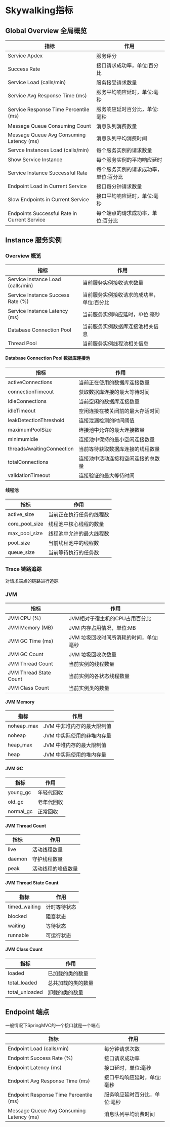 # Skywalking指标

## Global Overview 全局概览

| 指标                                         | 作用                                  |
| -------------------------------------------- | ------------------------------------- |
| Service Apdex                                | 服务评分                              |
| Success Rate                                 | 接口请求成功率，单位:百分比           |
| Service Load (calls/min)                     | 服务接受请求数量                      |
| Service Avg Response Time (ms)               | 服务平均响应延时，单位:毫秒           |
| Service Response Time Percentile (ms)        | 服务响应延时百分比，单位:毫秒         |
| Message Queue Consuming Count                | 消息队列消费数量                      |
| Message Queue Avg Consuming Latency (ms)     | 消息队列平均消费时间                  |
| Servce Instances Load (calls/min)            | 每个服务实例的请求数量                |
| Show Service Instance                        | 每个服务实例的平均响应延时            |
| Service Instance Successful Rate             | 每个服务实例的请求成功率，单位:百分比 |
| Endpoint Load in Current Service             | 接口每分钟请求数量                    |
| Slow Endpoints in Current Service            | 接口平均响应延时，单位:毫秒           |
| Endpoints Successful Rate in Current Service | 每个端点的请求成功率，单位:百分比     |

## Instance 服务实例

### Overview 概览

| 指标                              | 作用                                      |
| --------------------------------- | ----------------------------------------- |
| Service Instance Load (calls/min) | 当前服务实例接收请求数量                  |
| Service Instance Success Rate (%) | 当前服务实例接收请求的成功率，单位:百分比 |
| Service Instance Latency (ms)     | 当前服务实例响应延时，单位:毫秒           |
| Database Connection Pool          | 当前服务实例数据库连接池相关信息          |
| Thread Pool                       | 当前服务实例线程池相关信息                |

#### Database Connection Pool 数据库连接池

| 指标                      | 作用                               |
| ------------------------- | ---------------------------------- |
| activeConnections         | 当前正在使用的数据库连接数量       |
| connectionTimeout         | 获取数据库连接的最大等待时间       |
| idleConnections           | 当前空闲的数据库连接数量           |
| idleTimeout               | 空闲连接在被关闭前的最大存活时间   |
| leakDetectionThreshold    | 连接泄漏检测的时间阈值             |
| maximumPoolSize           | 连接池中允许的最大连接数量         |
| minimumldle               | 连接池中保持的最小空闲连接数量     |
| threadsAwaitingConnection | 当前等待获取数据库连接的线程数量   |
| totalConnections          | 连接池中活动连接和空闲连接的总数量 |
| validationTimeout         | 连接验证的最大等待时间             |

#### 线程池

| 指标           | 作用                     |
| -------------- | ------------------------ |
| active_size    | 当前正在执行任务的线程数 |
| core_pool_size | 线程池中核心线程的数量   |
| max_pool_size  | 线程池中允许的最大线程数 |
| pool_size      | 当前线程池中的线程数     |
| queue_size     | 当前等待执行的任务数     |

### Trace 链路追踪

对请求端点的链路进行追踪

### JVM

| 指标                   | 作用                                    |
| ---------------------- | --------------------------------------- |
| JVM CPU (%)            | JVM相对于宿主机的CPU占用百分比          |
| JVM Memory (MB)        | JVM 内存占用情况，单位:MB               |
| JVM GC Time (ms)       | JVM 垃圾回收时间所消耗的时间，单位:毫秒 |
| JVM GC Count           | JVM 垃圾回收次数量                      |
| JVM Thread Count       | 当前实例的线程数量                      |
| JVM Thread State Count | 当前实例的各状态线程数量                |
| JVM Class Count        | 当前实例类的数量                        |

#### JVM Memory

| 指标       | 作用                       |
| ---------- | -------------------------- |
| noheap_max | JVM 中非堆内存的最大限制值 |
| noheap     | JVM 中实际使用的非堆内存量 |
| heap_max   | JVM 中堆内存的最大限制值   |
| heap       | JVM 中实际使用的堆内存量   |

#### JVM GC

| 指标      | 作用       |
| --------- | ---------- |
| young_gc  | 年轻代回收 |
| old_gc    | 老年代回收 |
| normal_gc | 正常回收   |

#### JVM Thread Count

| 指标   | 作用               |
| ------ | ------------------ |
| live   | 活动线程数量       |
| daemon | 守护线程数量       |
| peak   | 活动线程的峰值数量 |

#### JVM Thread State Count

| 指标          | 作用         |
| ------------- | ------------ |
| timed_waiting | 计时等待状态 |
| blocked       | 阻塞状态     |
| waiting       | 等待状态     |
| runnable      | 可运行状态   |

#### JVM Class Count

| 指标           | 作用               |
| -------------- | ------------------ |
| loaded         | 已加载的类的数量   |
| total_loaded   | 总共加载的类的数量 |
| total_unloaded | 卸载的类的数量     |

## Endpoint 端点

一般情况下SpringMVC的一个接口就是一个端点

| 指标                                     | 作用                          |
| ---------------------------------------- | ----------------------------- |
| Endpoint Load (calls/min)                | 每分钟请求次数                |
| Endpoint Success Rate (%)                | 接口请求成功率                |
| Endpoint Latency (ms)                    | 接口延时，单位:毫秒           |
| Endpoint Avg Response Time (ms)          | 接口平均响应延时，单位:毫秒   |
| Endpoint Response Time Percentile (ms)   | 服务响应延时百分比，单位:毫秒 |
| Message Queue Avg Consuming Latency (ms) | 消息队列平均消费时间          |

